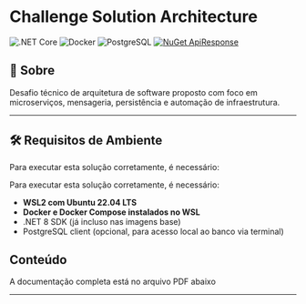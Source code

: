 # Challenge Solution Architecture

![.NET Core](https://img.shields.io/badge/.NET%20Core-8.0-blueviolet?style=flat&logo=dotnet) 
![Docker](https://img.shields.io/badge/Docker-Container_Platform-blue?logo=docker) 
![PostgreSQL](https://img.shields.io/badge/PostgreSQL-17-blue?logo=postgresql) 
[![NuGet ApiResponse](https://img.shields.io/nuget/v/Flavio.Santos.NetCore.ApiResponse?label=NuGet%20ApiResponse&logo=nuget)](https://www.nuget.org/packages/Flavio.Santos.NetCore.ApiResponse/)

## 📌 Sobre

Desafio técnico de arquitetura de software proposto com foco em microserviços, mensageria, persistência e automação de infraestrutura.

---

## 🛠️ Requisitos de Ambiente

Para executar esta solução corretamente, é necessário:


Para executar esta solução corretamente, é necessário:

-  **WSL2 com Ubuntu 22.04 LTS**
-  **Docker e Docker Compose instalados no WSL**
-  .NET 8 SDK (já incluso nas imagens base)
-  PostgreSQL client (opcional, para acesso local ao banco via terminal)

## Conteúdo

A documentação completa está no arquivo PDF abaixo

---